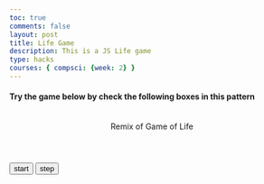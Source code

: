 ```yaml
---
toc: true
comments: false
layout: post
title: Life Game
description: This is a JS Life game
type: hacks
courses: { compsci: {week: 2} }
---
```


#### Try the game below by check the following boxes in this pattern



 <br>

<style>
    #container {
    display: grid;
    }

    .cell {
    background-color: royalblue;
    border: 1px solid black;
    }
</style>

<div class="container">
    <header class="pb-3 mb-4 border-bottom border-primary text-dark">
        <span class="fs-4">Remix of Game of Life</span>
    </header>
    <!-- Buttons that link to functions in javascript -->
    <button onclick="start()" id="start-btn">start</button>
    <button onclick="step()">step</button>
    <!-- Container drawn by JavaScript -->
    <div id="container" class="container py-4">
    </div>
</div>

<script>

// Constants
let GRID_SIZE = 40;
let CELL_SIZE = "15px";
let container = document.getElementById("container");

// Add CSS to container to make it a grid
container.style["grid-template-columns"] = `repeat(${GRID_SIZE}, ${CELL_SIZE})`;
// Add squares to grid
for(let i=0; i<GRID_SIZE*GRID_SIZE; i++) {
    let di = document.createElement('div');
    di.style['width'] = CELL_SIZE;
    di.style['height'] = CELL_SIZE;
    di.onclick = clicked; // setting event listener to clicked function
    di.ondragstart = dragged;
    di.ondragover = dragged;
    di.className = 'cell';
    di.id = 'cell-'+i;
    container.appendChild(di)
}


const CELLS = Array(GRID_SIZE).fill().map(() => Array(GRID_SIZE).fill(0)); // create 2D array filled with '0'
const safeindex = (x, y) => !(x < 0 || x >= GRID_SIZE || y<0 || y >= GRID_SIZE); // Anonymous function to check bounds of index
// safeindex(0,0) = true
// safeindex(-1,-1) = false, because -1 falls out of bounds


function safeGet(x, y) {
    if(!safeindex(x,y)) return 0;
    if(CELLS[y][x] === 0) return 0; // blank square
    if(CELLS[y][x] === 1) return 1; // filled square
    if(CELLS[y][x] === 2) return 0; // previously blank square
    if(CELLS[y][x] === 3) return 1; // previously filled square
    console.error("AHH"); // should never get here
}

// helper function to set a square on the grid
function setCell(n, v) {
    let row = Math.floor(n/GRID_SIZE);
    let col = n%GRID_SIZE;
    CELLS[row][col] = v;
}

// Helper function to toggle a cell by it's index
function toggleCell(n) {
    let row = Math.floor(n/GRID_SIZE);
    let col = n%GRID_SIZE;
    CELLS[row][col] = CELLS[row][col] === 0 ? 1 : 0;
}


// Call this every interval, it will look through our CELLS array and reflect its data on the grid
function updateContainer() {
    CELLS.forEach((arr, r) => {
    arr.forEach((val, c) => {
        let n = r*GRID_SIZE + c;
        if(val === 1) {
        document.getElementById("cell-"+n).style['background-color'] = 'yellow';
        }else {
        document.getElementById("cell-"+n).style['background-color'] = 'royalblue'
        }
    });
    })
}


// will be called whenever a cell is clicked
function clicked() {
    const id = parseInt(this.id.substring(5), 10); // the id of a cell is "cell-XX" where XX is the index
    toggleCell(id); // if a cell is clicked we will toggle it
    updateContainer();
}

// Same thing as clicked except tied to drag event
function dragged() {
    const id = parseInt(this.id.substring(5), 10);
    setCell(id, 1);
    updateContainer()
}

// Randomly setting cells to 1 in the grid
function randomInit(n) {
    let max = GRID_SIZE*GRID_SIZE;
    for(let i=0; i<n; i++) {
    setCell(Math.floor(Math.random()*max), 1)
    }
    updateContainer();
}

// check how many alive neighbors a cell has
function getNeighbors(x,y) {
    const l = x-1;
    const r = x+1;
    const u = y-1;
    const d = y+1;

    return safeGet(l, y) +
            safeGet(r, y) +
            safeGet(x, u) +
            safeGet(x, d) +
            safeGet(l, u) +
            safeGet(r, u) +
            safeGet(l, d) +
            safeGet(r, d);
}

function step() {
    for(let y=0; y<GRID_SIZE; y++) {
        for(let x=0; x<GRID_SIZE; x++) { // for every square in the grid...

            const n = getNeighbors(x, y); // find how many alive neighbors it has
            const val = safeGet(x, y); // Get the value of the cell

            if(val === 0) { // if the cell is dead...
                if(n === 3) { // and it has three alive neighbors...
                    CELLS[y][x] = 2; // Make this cell come to life
                }
            } else { // If the cell is alive...
                if(n === 2 || n === 3) { // and it has ONLY 2 or ONLY 3 alive neighbors...
                    CELLS[y][x] = 3; // The cell gets to live another round
                }
            }

        }
    }

    // Run through every modified cell and convert it to either alive or dead
    for(let y=0; y<GRID_SIZE; y++) {
        for(let x=0; x<GRID_SIZE; x++) {
            CELLS[y][x] = Math.floor(CELLS[y][x]/2);
        }
    }

    updateContainer(); // call the update function to reflect changes in the
}


let paused = false;
const startbtn = document.getElementById("start-btn");

// used to toggle the animation
function togglePause() {
    paused = !paused;
    if(paused) {
    startbtn.innerHTML = "resume"
    } else {
    startbtn.innerHTML = "pause";
    }
}

// Used to start the animation
function start() {
    startbtn.innerHTML = "pause";
    startbtn.onclick = togglePause;

    // setInterval will call the function within it ever 100ms
    const interval = setInterval(function() {
    if(!paused) {
        step();
    }
    }, 100);
}

</script>